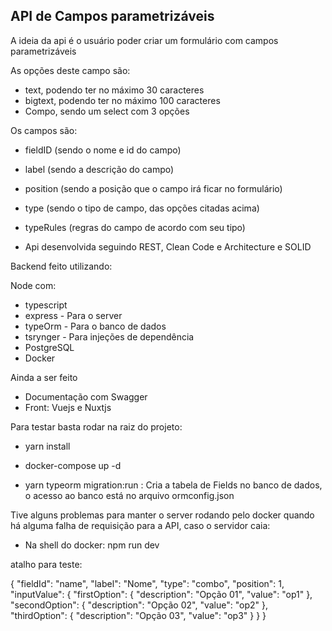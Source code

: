 ## API de Campos parametrizáveis

A ideia da api é o usuário poder criar um formulário com campos parametrizáveis

As opções deste campo são:
- text, podendo ter no máximo 30 caracteres
- bigtext, podendo ter no máximo 100 caracteres
- Compo, sendo um select com 3 opções

Os campos são:

- fieldID (sendo o nome e id do campo)
- label (sendo a descrição do campo)
- position (sendo a posição que o campo irá ficar no formulário)
- type (sendo o tipo de campo, das opções citadas acima)
- typeRules (regras do campo de acordo com seu tipo)

- Api desenvolvida seguindo REST, Clean Code e Architecture e SOLID

Backend feito utilizando:

Node com:
- typescript
- express - Para o server
- typeOrm - Para o banco de dados
- tsrynger - Para injeções de dependência
- PostgreSQL
- Docker

Ainda a ser feito

- Documentação com Swagger
- Front: Vuejs e Nuxtjs

Para testar basta rodar na raiz do projeto:

- yarn install

- docker-compose up -d

- yarn typeorm migration:run : Cria a tabela de Fields no banco de dados, o acesso ao banco está no arquivo ormconfig.json

Tive alguns problemas para manter o server rodando pelo docker quando há alguma falha de requisição para a API, caso o servidor caia:
- Na shell do docker: npm run dev

atalho para teste:

  {
		"fieldId": "name",
		"label": "Nome",
		"type": "combo",
		"position": 1,
		"inputValue": {
				"firstOption": {
				"description": "Opção 01",
				"value": "op1"
			},
				"secondOption": {
				"description": "Opção 02",
				"value": "op2"
			},
				"thirdOption": {
				"description": "Opção 03",
				"value": "op3"
			}
		}
	}